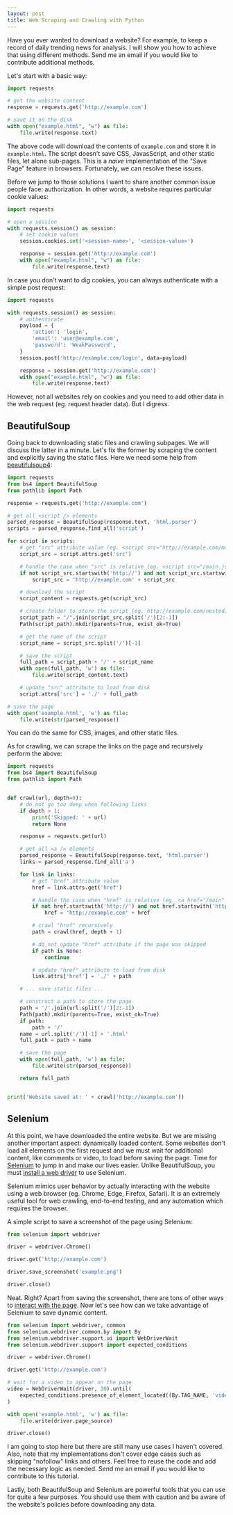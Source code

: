```yaml
---
layout: post
title: Web Scraping and Crawling with Python
---
```


Have you ever wanted to download a website? For example, to keep a record of daily trending news for analysis. I will show you how to achieve that using different methods. Send me an email if you would like to contribute additional methods.

Let's start with a basic way:

```python
import requests

# get the website content
response = requests.get('http://example.com')

# save it on the disk
with open("example.html", "w") as file:
    file.write(response.text)
```

The above code will download the contents of `example.com` and store it in `example.html`. The script doesn't save CSS, JavasScript, and other static files, let alone sub-pages. This is a *naive* implementation of the "Save Page" feature in browsers. Fortunately, we can resolve these issues.

Before we jump to those solutions I want to share another common issue people face: authorization. In other words, a website requires particular cookie values:

```python
import requests

# open a session
with requests.session() as session:
    # set cookie values
    session.cookies.set('<session-name>', '<session-value>')

    response = session.get('http://example.com')
    with open("example.html", "w") as file:
        file.write(response.text)
```

In case you don't want to dig cookies, you can always authenticate with a simple post request:

```python
import requests

with requests.session() as session:
    # authenticate
    payload = {
        'action': 'login',
        'email': 'user@example.com',
        'password': 'WeakPassword',
    }
    session.post('http://example.com/login', data=payload)

    response = session.get('http://example.com')
    with open("example.html", "w") as file:
        file.write(response.text)
```

However, not all websites rely on cookies and you need to add other data in the web request (eg. request header data). But I digress.

## BeautifulSoup

Going back to downloading static files and crawling subpages. We will discuss the latter in a minute. Let's fix the former by scraping the content and explicitly saving the static files. Here we need some help from [beautifulsoup4](https://pypi.org/project/beautifulsoup4/):

```python
import requests
from bs4 import BeautifulSoup
from pathlib import Path

response = requests.get('http://example.com')

# get all <script /> elements
parsed_response = BeautifulSoup(response.text, 'html.parser')
scripts = parsed_response.find_all('script')

for script in scripts:
    # get "src" attribute value (eg. <script src="http://example.com/main.js" />)
    script_src = script.attrs.get('src')

    # handle the case when "src" is relative (eg. <script src="/main.js" />)
    if not script_src.startswith('http://') and not script_src.startswith('https://'):
        script_src = 'http://example.com' + script_src

    # download the script
    script_content = requests.get(script_src)

    # create folder to store the script (eg. http://example.com/nested/folders/main.js -> nested/folders)
    script_path = "/".join(script_src.split('/')[2:-1])
    Path(script_path).mkdir(parents=True, exist_ok=True)

    # get the name of the script
    script_name = script_src.split('/')[-1]

    # save the script
    full_path = script_path + '/' + script_name
    with open(full_path, 'w') as file:
        file.write(script_content.text)

    # update "src" attribute to load from disk
    script.attrs['src'] = './' + full_path

# save the page
with open('example.html', 'w') as file:
    file.write(str(parsed_response))
```

You can do the same for CSS, images, and other static files. 

As for crawling, we can scrape the links on the page and recursively perform the above:

```python
import requests
from bs4 import BeautifulSoup
from pathlib import Path


def crawl(url, depth=0):
    # do not go too deep when following links
    if depth > 1:
        print('Skipped: ' + url)
        return None

    response = requests.get(url)

    # get all <a /> elements
    parsed_response = BeautifulSoup(response.text, 'html.parser')
    links = parsed_response.find_all('a')

    for link in links:
        # get "href" attribute value
        href = link.attrs.get('href')

        # handle the case when "href" is relative (eg. <a href="/main" />)
        if not href.startswith('http://') and not href.startswith('https://'):
            href = 'http://example.com' + href

        # crawl "href" recursively
        path = crawl(href, depth + 1)

        # do not update "href" attribute if the page was skipped
        if path is None:
            continue

        # update "href" attribute to load from disk
        link.attrs['href'] = './' + path

    # ... save static files ...

    # construct a path to store the page
    path = '/'.join(url.split('/')[2:-1])
    Path(path).mkdir(parents=True, exist_ok=True)
    if path:
        path + '/'
    name = url.split('/')[-1] + '.html'
    full_path = path + name

    # save the page
    with open(full_path, 'w') as file:
        file.write(str(parsed_response))

    return full_path


print('Website saved at: ' + crawl('http://example.com'))
```

## Selenium

At this point, we have downloaded the entire website. But we are missing another important aspect: dynamically loaded content. Some websites don't load all elements on the first request and we must wait for additional content, like comments or video, to load before saving the page. Time for [Selenium](https://selenium-python.readthedocs.io/) to jump in and make our lives easier. Unlike BeautifulSoup, you must [install a web driver](https://selenium-python.readthedocs.io/installation.html#drivers) to use Selenium.

Selenium mimics user behavior by actually interacting with the website using a web browser (eg. Chrome, Edge, Firefox, Safari). It is an extremely useful tool for web crawling, end-to-end testing, and any automation which requires the browser.

A simple script to save a screenshot of the page using Selenium:

```python
from selenium import webdriver

driver = webdriver.Chrome()

driver.get('http://example.com')

driver.save_screenshot('example.png')

driver.close()
```

Neat. Right? Apart from saving the screenshot, there are tons of other ways to [interact with the page](https://selenium-python.readthedocs.io/navigating.html). Now let's see how can we take advantage of Selenium to save dynamic content.

```python
from selenium import webdriver, common
from selenium.webdriver.common.by import By
from selenium.webdriver.support.ui import WebDriverWait
from selenium.webdriver.support import expected_conditions

driver = webdriver.Chrome()

driver.get('http://example.com')

# wait for a video to appear on the page
video = WebDriverWait(driver, 10).until(
    expected_conditions.presence_of_element_located((By.TAG_NAME, 'video'))
)

with open('example.html', 'w') as file:
    file.write(driver.page_source)

driver.close()
```

I am going to stop here but there are still many use cases I haven't covered. Also, note that my implementations don't cover edge cases such as skipping "nofollow" links and others. Feel free to reuse the code and add the necessary logic as needed. Send me an email if you would like to contribute to this tutorial.

Lastly, both BeautifulSoup and Selenium are powerful tools that you can use for quite a few purposes. You should use them with caution and be aware of the website's policies before downloading any data.